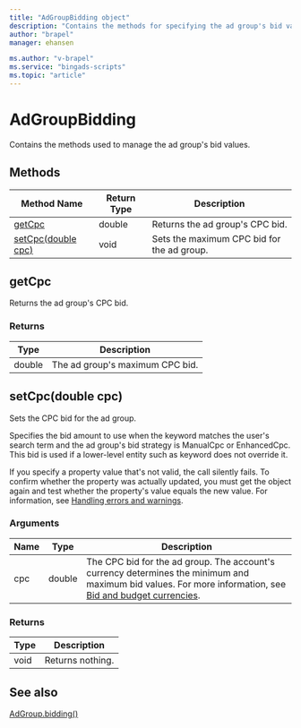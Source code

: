 ```yaml
---
title: "AdGroupBidding object"
description: "Contains the methods for specifying the ad group's bid values."
author: "brapel"
manager: ehansen

ms.author: "v-brapel"
ms.service: "bingads-scripts"
ms.topic: "article"
---
```


# AdGroupBidding

Contains the methods used to manage the ad group's bid values.

## Methods
|Method Name|Return Type|Description|
|-|-|-
[getCpc](#getcpc)|double|Returns the ad group's CPC bid.
[setCpc(double cpc)](#setcpc-double-cpc-)|void|Sets the maximum CPC bid for the ad group.


## <a name="getcpc"></a>getCpc
Returns the ad group's CPC bid. 

### Returns
|Type|Description|
|-|-
double|The ad group's maximum CPC bid.

## <a name="setcpc-double-cpc-"></a>setCpc(double cpc)
Sets the CPC bid for the ad group. 

Specifies the bid amount to use when the keyword matches the user's search term and the ad group's bid strategy is ManualCpc or EnhancedCpc. This bid is used if a lower-level entity such as keyword does not override it.

If you specify a property value that's not valid, the call silently fails. To confirm whether the property was actually updated, you must get the object again and test whether the property's value equals the new value. For information, see [Handling errors and warnings](../concepts/errors-and-warnings.md).

### Arguments
|Name|Type|Description|
|-|-|-
cpc|double|The CPC bid for the ad group. The account's currency determines the minimum and maximum bid values. For more information, see [Bid and budget currencies](/bingads/guides/currencies#bidandbudget).

### Returns
|Type|Description|
|-|-
void|Returns nothing.


## See also

[AdGroup.bidding()](AdGroup.md#bidding)
